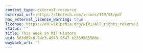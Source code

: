 ```yaml
---
content_type: external-resource
external_url: https://thetech.com/issues/119/55/pdf
has_external_license_warning: true
license: https://en.wikipedia.org/wiki/All_rights_reserved
status: ''
title: This Week in MIT History
uid: 583d09c6-24c3-4943-9547-b2369505500c
wayback_url: ''
---
```

